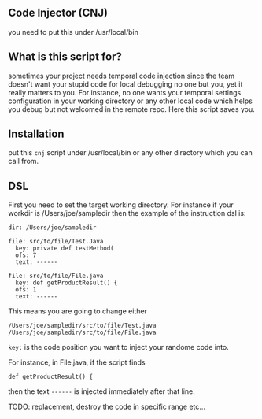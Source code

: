 Code Injector (CNJ)
-------------------------

you need to put this under /usr/local/bin


What is this script for?
-------------------------
sometimes your project needs temporal code injection since the team doesn't want your stupid code for local debugging no one but you, yet it really matters to you.
For instance, no one wants your temporal settings configuration in your working directory or any other local code which helps you debug but not welcomed in the remote repo. 
Here this script saves you.

Installation
-------------------------
put this `cnj` script under /usr/local/bin or any other directory
which you can call from.

DSL
--------------------------
First you need to set the target working directory.
For instance if your workdir is /Users/joe/sampledir then
the example of the instruction dsl is:

```
dir: /Users/joe/sampledir 

file: src/to/file/Test.Java
  key: private def testMethod(
  ofs: 7
  text: ------

file: src/to/file/File.java 
  key: def getProductResult() {   
  ofs: 1 
  text: ------
```

This means you are going to change  either

```
/Users/joe/sampledir/src/to/file/Test.java
/Users/joe/sampledir/src/to/file/File.java
```

`key:` is the code position you want to inject your randome code into.

For instance, in File.java, if the script finds

```
def getProductResult() {   
```

then the text `------` is injected immediately after that line.


TODO: replacement, destroy the code in specific range etc...



